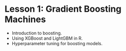 # Lesson 1: Gradient Boosting Machines

* Introduction to boosting.
* Using XGBoost and LightGBM in R.
* Hyperparameter tuning for boosting models.
